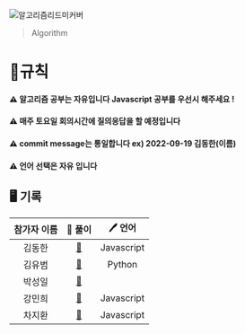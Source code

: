 ![알고리즘리드미커버](https://user-images.githubusercontent.com/54767632/191037892-7c31b889-8ae5-4145-a9ce-37f82daddadc.gif)

> Algorithm

<h1>📍규칙</h1>
<h4>⚠️ 알고리즘 공부는 자유입니다 Javascript 공부를 우선시 해주세요 !</h4>
<h4>⚠️ 매주 토요일 회의시간에 질의응답을 할 예정입니다</h4>
<h4>⚠️ commit message는 통일합니다 ex) 2022-09-19 김동한(이름)</h4>
<h4>⚠️ 언어 선택은 자유 입니다</h4>

<h2>🖥 기록</h2>

| 참가자 이름 |                                                     🔑 풀이                                                     |   🖊 언어   |
| :---------: | :-------------------------------------------------------------------------------------------------------------: | :--------: |
|   김동한    | [:link:](https://github.com/Elice-SW-Engineer/Algorithm-Record/blob/main/%EA%B9%80%EB%8F%99%ED%95%9C/README.md) | Javascript |
|   김유범    | [:link:](https://github.com/Elice-SW-Engineer/Algorithm-Record/blob/main/%EA%B9%80%EC%9C%A0%EB%B2%94/README.md) |   Python   |
|   박성일    |                                                   [:link:]()                                                    |            |
|   강민희    | [:link:](https://github.com/Elice-SW-Engineer/Algorithm-Record/blob/main/%EA%B0%95%EB%AF%BC%ED%9D%AC/README.md) | Javascript |
|   차지환    | [:link:](https://github.com/Elice-SW-Engineer/Algorithm-Record/blob/main/%EC%B0%A8%EC%A7%80%ED%99%98/README.md) | Javascript |

